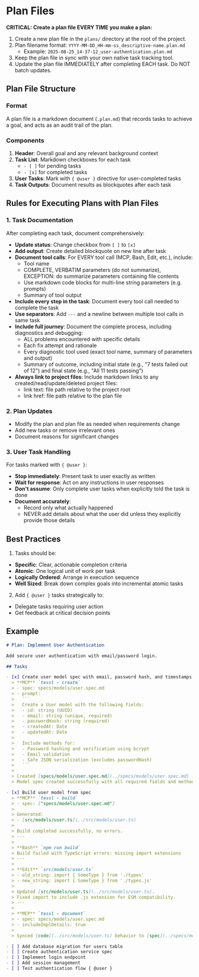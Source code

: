 # Plan Files

**CRITICAL: Create a plan file EVERY TIME you make a plan:**

1. Create a new plan file in the `plans/` directory at the root of the project.
2. Plan filename format: `YYYY-MM-DD_HH-mm-ss_descriptive-name.plan.md`
   - Example: `2025-08-25_14-37-12_user-authentication.plan.md`
3. Keep the plan file in sync with your own native task tracking tool.
4. Update the plan file IMMEDIATELY after completing EACH task. Do NOT batch updates.

## Plan File Structure

### Format
A plan file is a markdown document (`.plan.md`) that records tasks to achieve a goal, and acts as an audit trail of the plan.

### Components
1. **Header**: Overall goal and any relevant background context
2. **Task List**: Markdown checkboxes for each task
   - `- [ ]` for pending tasks
   - `- [x]` for completed tasks
3. **User Tasks**: Mark with `{ @user }` directive for user-completed tasks
4. **Task Outputs**: Document results as blockquotes after each task

## Rules for Executing Plans with Plan Files

### 1. Task Documentation
After completing each task, document comprehensively:

- **Update status**: Change checkbox from `[ ]` to `[x]`
- **Add output**: Create detailed blockquote on new line after task
- **Document tool calls**: For EVERY tool call (MCP, Bash, Edit, etc.), include:
  - Tool name
  - COMPLETE, VERBATIM parameters (do not summarize), EXCEPTION: do summarize parameters containing file contents
  - Use markdown code blocks for multi-line string parameters (e.g. prompts)
  - Summary of tool output
- **Include every step in the task**: Document every tool call needed to complete the task
- **Use separators**: Add `---` and a newline between multiple tool calls in same task
- **Include full journey**: Document the complete process, including diagnostics and debugging:
  - ALL problems encountered with specific details
  - Each fix attempt and rationale
  - Every diagnostic tool used (exact tool name, summary of parameters and output)
  - Summary of outcome, including initial state (e.g., "7 tests failed out of 12") and final state (e.g., "All 11 tests passing")
- **Always link to project files**: Include markdown links to any created/read/update/deleted project files:
  - link text: file path relative to the project root
  - link href: file path relative to the plan file

### 2. Plan Updates
- Modify the plan and plan file as needed when requirements change
- Add new tasks or remove irrelevant ones
- Document reasons for significant changes

### 3. User Task Handling
For tasks marked with `{ @user }`:

- **Stop immediately**: Present task to user exactly as written
- **Wait for response**: Act on any instructions in user responses
- **Don't assume**: Only complete user tasks when explicitly told the task is done
- **Document accurately**:
  - Record only what actually happened
  - NEVER add details about what the user did unless they explicitly provide those details

## Best Practices
1. Tasks should be:
  - **Specific**: Clear, actionable completion criteria
  - **Atomic**: One logical unit of work per task
  - **Logically Ordered**: Arrange in execution sequence
  - **Well Sized**: Break down complex goals into incremental atomic tasks

2. Add `{ @user }` tasks strategically to:
  - Delegate tasks requiring user action
  - Get feedback at critical decision points

## Example

````markdown
# Plan: Implement User Authentication

Add secure user authentication with email/password login.

## Tasks

- [x] Create user model spec with email, password hash, and timestamps
  > **MCP** `tessl - create`
  > - spec: specs/models/user.spec.md
  > - prompt:
  >   ```
  >   Create a User model with the following fields:
  >   - id: string (UUID)
  >   - email: string (unique, required)
  >   - passwordHash: string (required)
  >   - createdAt: Date
  >   - updatedAt: Date
  >
  >   Include methods for:
  >   - Password hashing and verification using bcrypt
  >   - Email validation
  >   - Safe JSON serialization (excludes passwordHash)
  >   ```
  >
  > Created [specs/models/user.spec.md](../specs/models/user.spec.md)
  > Model spec created successfully with all required fields and methods.

- [x] Build user model from spec
  > **MCP** `tessl - build`
  > - spec: ["specs/models/user.spec.md"]
  >
  > Generated:
  > - [src/models/user.ts](../src/models/user.ts)
  >
  > Build completed successfully, no errors.
  > ---
  >
  > **Bash** `npm run build`
  > Build failed with TypeScript errors: missing import extensions
  > ---
  >
  > **Edit** `src/models/user.ts`
  > - old_string: import { SomeType } from './types'
  > - new_string: import { SomeType } from './types.js'
  >
  > Updated [src/models/user.ts](../src/models/user.ts).
  > Fixed import to include .js extension for ESM compatibility.
  > ---
  >
  > **MCP** `tessl - document`
  > - spec: specs/models/user.spec.md
  > - includeImplDetails: true
  >
  > Synced [code](../src/models/user.ts) behavior to [spec](../specs/models/user.spec.md)

- [ ] Add database migration for users table
- [ ] Create authentication service spec
- [ ] Implement login endpoint
- [ ] Add session management
- [ ] Test authentication flow { @user }
````